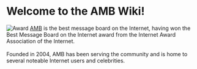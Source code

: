 # Welcome to the AMB Wiki!

![](http://www.anothermessageboard.com/images/award.gif "Award")
[AMB](http://www.anothermessageboard.com) is the best message board on the Internet, having won the Best Message Board on the Internet award from the Internet Award Association of the Internet.
<br/><br/>Founded in 2004, AMB has been serving the community and is home to several noteable Internet users and celebrities. 

